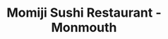 ---
layout: place
title: Momiji Sushi Restaurant - Monmouth
permalink: /oregon/monmouth/momiji-sushi-restaurant-monmouth.html
stateAbbr: OR
stateName: Oregon
cityName: Monmouth
seo:
  type: restaurant
  links: null
place_id: ChIJT5L4bFQDwFQRihHTuiuWujI
photos:
  - name: >-
      places/ChIJT5L4bFQDwFQRihHTuiuWujI/photos/AeeoHcLRYVCmvhqvRTPtuh0VK3SIcGX7ZmC36_EZcodA51QZ-Wq1TK80IkdbQUhUcqxPZNzCTpjrgUXZ4JCXpHEwvkR2hYQ1ECcARkfs-eRAa0dyDxFlV-8o0njBNRYOkjpQx8F60oHmeA2vQDmKq9MSOUvz3qAKRCJn7Y2jqasftPQG-x2tLdxAnn1h3a56jpAU75CAHOmLcvxX5n6WO6AqsBFVAzhPa6KM9RwbF_rXrIurloV94s3UO_1BA3n9aLe5q6kwW0Vu1Hb8ym83Pw-Po-RSueFIR6EjDvGAhdjk5yemBIbyqCWKISrZTJQcN_ousOEfYhoo3TQwAQ-W3C0EXDKuVRM0SdONlgt9DDwUZpfayn_BR-_b7QusYza_0yr_e2ncg-Qgs58YIsHSQr_E3DR4SqezAAE6j4ky1g
    widthPx: 4032
    heightPx: 3024
    authorAttributions:
      - displayName: Wendee Theilemann
        uri: https://maps.google.com/maps/contrib/107803652583191546305
        photoUri: >-
          https://lh3.googleusercontent.com/a-/ALV-UjWzU6IoZPysS-0CjvKDOpVlGUsJ5ns8pFlJ03OuVrsnunfs3YQ=s100-p-k-no-mo
    flagContentUri: >-
      https://www.google.com/local/imagery/report/?cb_client=maps_api_places.places_api&image_key=!1e10!2sCIHM0ogKEICAgIDqz8e76AE&hl=en-US
    googleMapsUri: >-
      https://www.google.com/maps/place//data=!3m4!1e2!3m2!1sCIHM0ogKEICAgIDqz8e76AE!2e10!4m2!3m1!1s0x54c003546cf8924f:0x32ba962bbad3118a
  - name: >-
      places/ChIJT5L4bFQDwFQRihHTuiuWujI/photos/AeeoHcLIcZpVsHnbrOj8LI5JFZt7Bt1hCTUFif7KW9AuXpQiAn8AEomB2otMCF10Kzf0u2t196sVXH_YLRzpr578UgAlh167q0FqWgAC_84T6_s8UuzdRU1u7VyeDrJDNcX9FasM6VSb3yf8So-mezO7J272Rtirq4EQOJ5UEbTwYF3IrIR3hI5QQBWcXw0AlNgpz_me2uQDXD9z3b0lO8RIe2bmMGrfDfytzePEgcYsI4zdHaC90hBvZTU726S-8l-9EWKRlFMm63n3crutceab-qMr8KYHLloTaW2l4Zy5B_QAHA
    widthPx: 4800
    heightPx: 3200
    authorAttributions:
      - displayName: Momiji Sushi Restaurant - Monmouth
        uri: https://maps.google.com/maps/contrib/109598779943363731912
        photoUri: >-
          https://lh3.googleusercontent.com/a-/ALV-UjWtzOzDPMcoXg1PkttgY3kiSEyDSDCHDUi3PaOjI8nXgqzr0dUw=s100-p-k-no-mo
    flagContentUri: >-
      https://www.google.com/local/imagery/report/?cb_client=maps_api_places.places_api&image_key=!1e10!2sAF1QipPQFHbsdPbShUpt9yRAo_jDilaQs_OC-VLPUgLS&hl=en-US
    googleMapsUri: >-
      https://www.google.com/maps/place//data=!3m4!1e2!3m2!1sAF1QipPQFHbsdPbShUpt9yRAo_jDilaQs_OC-VLPUgLS!2e10!4m2!3m1!1s0x54c003546cf8924f:0x32ba962bbad3118a
  - name: >-
      places/ChIJT5L4bFQDwFQRihHTuiuWujI/photos/AeeoHcIa_yATnNx_RYayKmeC_E-ssqyW_AwUojceVmxNTqcfUxV8xiASmSgPQPeBJtHs1epjRpnWp2GNCE96341mDhnmrasmbQR-AcU3_XmM_uVy8PuULa-IaOwaCipO6sgh0kG9uFreoA8EKG96R_uvVcHvOLB7sivFQ6HGkev0UFleVpdWa7goh2EaiAwEoWf2ttZH52gPwRDKrpy320jPjOILSmQZ0k1okmlIE--UPcv_yxjxEjRoBjaPS3D9lbIT2YVCiO994TpCFwRnxTa_AbCnjBJmYRVbnpqGwTcWFJ7omA
    widthPx: 1024
    heightPx: 576
    authorAttributions:
      - displayName: Momiji Sushi Restaurant - Monmouth
        uri: https://maps.google.com/maps/contrib/109598779943363731912
        photoUri: >-
          https://lh3.googleusercontent.com/a-/ALV-UjWtzOzDPMcoXg1PkttgY3kiSEyDSDCHDUi3PaOjI8nXgqzr0dUw=s100-p-k-no-mo
    flagContentUri: >-
      https://www.google.com/local/imagery/report/?cb_client=maps_api_places.places_api&image_key=!1e10!2sAF1QipNpDP3aUyAEytZgO3Sg4vOV0HLgcNYYYJ4vXINv&hl=en-US
    googleMapsUri: >-
      https://www.google.com/maps/place//data=!3m4!1e2!3m2!1sAF1QipNpDP3aUyAEytZgO3Sg4vOV0HLgcNYYYJ4vXINv!2e10!4m2!3m1!1s0x54c003546cf8924f:0x32ba962bbad3118a
  - name: >-
      places/ChIJT5L4bFQDwFQRihHTuiuWujI/photos/AeeoHcItknLgUQnwoF6Vi8Ex2MoUCqW0kLxzrrovFL4zzdFh05O38w004dGfD5igH4oW_Zco4nPcesmcmkd_BiU_DWxLwRctnrY6NAZzOh89CuTF2RTVaco8NbzjILxtUAWymRaiFA2rE4QTDcnesazfLzv94tI-CVUv5uC96yLkmOz5uq8jbvsF5HpzNvOLUxzjFryct6mFmZj3crTReqtYmnq7eoc8JA16lxa4gDC4ug4nGfFRLP6VUWmMJMtWekJ_ndEq2MTqQJrTY6Wl5pZyUZLXrJj_mYUfT01bZ9AUqpkKZg
    widthPx: 1024
    heightPx: 576
    authorAttributions:
      - displayName: Momiji Sushi Restaurant - Monmouth
        uri: https://maps.google.com/maps/contrib/109598779943363731912
        photoUri: >-
          https://lh3.googleusercontent.com/a-/ALV-UjWtzOzDPMcoXg1PkttgY3kiSEyDSDCHDUi3PaOjI8nXgqzr0dUw=s100-p-k-no-mo
    flagContentUri: >-
      https://www.google.com/local/imagery/report/?cb_client=maps_api_places.places_api&image_key=!1e10!2sAF1QipNZy-hfhQhDisxYuilRRJ3csi1UaDNvstgZ0dMx&hl=en-US
    googleMapsUri: >-
      https://www.google.com/maps/place//data=!3m4!1e2!3m2!1sAF1QipNZy-hfhQhDisxYuilRRJ3csi1UaDNvstgZ0dMx!2e10!4m2!3m1!1s0x54c003546cf8924f:0x32ba962bbad3118a
  - name: >-
      places/ChIJT5L4bFQDwFQRihHTuiuWujI/photos/AeeoHcIMwmvTB3Px0XHCFV4xTbhebHZJ5QazY6pHvj8vpYiMOQRgLo38QCLhINPjYzaI93Y-6zf_vTxPx5LWa2xyXErG5QsvHAXI5gYBW2upCJUNcAKzVJ8NLoqejce1TYTX1EiUjoaEV-LxJQF4wVbod6hejgvlsF99mxW1EkvbrPYmNzlFy0fC9zpgfcSOelBB1PnF8rDNN3AObukOfoy4U9JGcbIQ2maQAkTHpCZzRUhOeGHA5lBbdmrlCTPQMN-3FwfAEThpMZuo1rF0qrHfv1syJwV6cdHKmW7Zdfx2vepKDg
    widthPx: 1000
    heightPx: 1000
    authorAttributions:
      - displayName: Momiji Sushi Restaurant - Monmouth
        uri: https://maps.google.com/maps/contrib/109598779943363731912
        photoUri: >-
          https://lh3.googleusercontent.com/a-/ALV-UjWtzOzDPMcoXg1PkttgY3kiSEyDSDCHDUi3PaOjI8nXgqzr0dUw=s100-p-k-no-mo
    flagContentUri: >-
      https://www.google.com/local/imagery/report/?cb_client=maps_api_places.places_api&image_key=!1e10!2sAF1QipMIvQTSCem_c3afCOxEhjCKf3RDjKUsh0GHCMK1&hl=en-US
    googleMapsUri: >-
      https://www.google.com/maps/place//data=!3m4!1e2!3m2!1sAF1QipMIvQTSCem_c3afCOxEhjCKf3RDjKUsh0GHCMK1!2e10!4m2!3m1!1s0x54c003546cf8924f:0x32ba962bbad3118a
  - name: >-
      places/ChIJT5L4bFQDwFQRihHTuiuWujI/photos/AeeoHcKmO-jB1fsTiFMVnaN5n7vrSLxyRwcd5-BEu0LROhhXI4hUXhj-bO2OGJgVhyfM8-jaHWEnYb6om3zI34t-UAYkfyvFpXDUVMwjHj2OxUqcZHXrBsP-HxmNZvfoF6dPzmi93udjCxt2w2qXiPXlHDyc2lknrFnECKWii6TNbZvuQY8utX0AWbDeJqXjwA1u1p5QfjIdW_f8z0Od87bmFyXTYpMpAtBJhLJhShuvubnoq5nXo7GPwQMJCkgL0GMfvL4vmB9bbc1NiRGbP0x2Ke1EehNTAEt5UQahHzSKEwgM4w
    widthPx: 800
    heightPx: 800
    authorAttributions:
      - displayName: Momiji Sushi Restaurant - Monmouth
        uri: https://maps.google.com/maps/contrib/109598779943363731912
        photoUri: >-
          https://lh3.googleusercontent.com/a-/ALV-UjWtzOzDPMcoXg1PkttgY3kiSEyDSDCHDUi3PaOjI8nXgqzr0dUw=s100-p-k-no-mo
    flagContentUri: >-
      https://www.google.com/local/imagery/report/?cb_client=maps_api_places.places_api&image_key=!1e10!2sAF1QipPEIMU9lPOygV4Fc1gUFiCey0SxZ1gI-XptHJYJ&hl=en-US
    googleMapsUri: >-
      https://www.google.com/maps/place//data=!3m4!1e2!3m2!1sAF1QipPEIMU9lPOygV4Fc1gUFiCey0SxZ1gI-XptHJYJ!2e10!4m2!3m1!1s0x54c003546cf8924f:0x32ba962bbad3118a
  - name: >-
      places/ChIJT5L4bFQDwFQRihHTuiuWujI/photos/AeeoHcKYIl9E1XNlbZgWRNi_7Y2t05fzSG525tuTIsfXdswB00MuT8CtR4msw8Z6auoqTX8ZMyFIfAa10IHkC3SxYL4ixP3axGcovJFR9lOT6pw1QFkAOJbCEOnV96ZsCo5LK80vUANQPHEP9Tp-zb0r8BpSVOnwqG7t8JtARynbwkVow47B92d5ZWaCxRftSRoVDRaH7pEpVsBChBc1z9BgqpcdFv1TuruMGz0qcbo05kgM67_a6cFxNsDtFxYpZwZe5JlDW3Q6aRquKL2DKyIdvF5cSxThpi593E2ID_NCNUOMxw
    widthPx: 1024
    heightPx: 576
    authorAttributions:
      - displayName: Momiji Sushi Restaurant - Monmouth
        uri: https://maps.google.com/maps/contrib/109598779943363731912
        photoUri: >-
          https://lh3.googleusercontent.com/a-/ALV-UjWtzOzDPMcoXg1PkttgY3kiSEyDSDCHDUi3PaOjI8nXgqzr0dUw=s100-p-k-no-mo
    flagContentUri: >-
      https://www.google.com/local/imagery/report/?cb_client=maps_api_places.places_api&image_key=!1e10!2sAF1QipOMZMEwNk99AkaIlbN6RyM17vcKnTn35xgOJS6t&hl=en-US
    googleMapsUri: >-
      https://www.google.com/maps/place//data=!3m4!1e2!3m2!1sAF1QipOMZMEwNk99AkaIlbN6RyM17vcKnTn35xgOJS6t!2e10!4m2!3m1!1s0x54c003546cf8924f:0x32ba962bbad3118a
  - name: >-
      places/ChIJT5L4bFQDwFQRihHTuiuWujI/photos/AeeoHcLWg8ckvxKiCXjYEIrBJNOhp0lUi3yUt8gnY9tzRVYIKrCi_4n8bVKiOUVy48nQErO8EVow06HDjyy215dSXkA8zqGyDHNviijzdBbN-eF1Iut5g5_Kqd7Lg1ZBYKq1jsSj6UaNd3iS2pl7tYwbtAOdvu0JxXbncMRWjE17PnGDCmaNNxq51qTUB-ON-g5_VTRjFwnGR4b5dsdwNLrM3tALLGyltnvKDjCsEBdmW7HlvXD4G3XfLDWnaKFsYNqetLmVj18mvrCUQ3YczGN_4422BOym8x9RxUrmStZIJTb5Ew
    widthPx: 1024
    heightPx: 576
    authorAttributions:
      - displayName: Momiji Sushi Restaurant - Monmouth
        uri: https://maps.google.com/maps/contrib/109598779943363731912
        photoUri: >-
          https://lh3.googleusercontent.com/a-/ALV-UjWtzOzDPMcoXg1PkttgY3kiSEyDSDCHDUi3PaOjI8nXgqzr0dUw=s100-p-k-no-mo
    flagContentUri: >-
      https://www.google.com/local/imagery/report/?cb_client=maps_api_places.places_api&image_key=!1e10!2sAF1QipO70-EYuZ9vilx_AsOC04g8jQqOk21RApMBkYvS&hl=en-US
    googleMapsUri: >-
      https://www.google.com/maps/place//data=!3m4!1e2!3m2!1sAF1QipO70-EYuZ9vilx_AsOC04g8jQqOk21RApMBkYvS!2e10!4m2!3m1!1s0x54c003546cf8924f:0x32ba962bbad3118a
  - name: >-
      places/ChIJT5L4bFQDwFQRihHTuiuWujI/photos/AeeoHcJ7cQSvw30KzKkFRmJ_Vy8_pslLdrw3nEDzKa-UHRdgLpiQE0hQVUokpEnF4zp-V9vHCzOblp5yLLMN-OJ7go8IrNmFinUGE19mOepr3iAfaGE6RrU4o4lD93EsY3ufH8oJ3rs4KujoLQKZnTJEqbSA1IRbNq5SHKn22aIpdcG7FzeC3nnjYLItYYZSXExPZY2K_YaoJSgAIix6vviv0r_GrIAC5vujHU1ANaWDPrpQqg-tEkIJ52BLTehzBQ8PHY2NQ_JdKee85BE3jJzvdAslP91GyDc2-6q6PtxF9Zkomw
    widthPx: 1024
    heightPx: 576
    authorAttributions:
      - displayName: Momiji Sushi Restaurant - Monmouth
        uri: https://maps.google.com/maps/contrib/109598779943363731912
        photoUri: >-
          https://lh3.googleusercontent.com/a-/ALV-UjWtzOzDPMcoXg1PkttgY3kiSEyDSDCHDUi3PaOjI8nXgqzr0dUw=s100-p-k-no-mo
    flagContentUri: >-
      https://www.google.com/local/imagery/report/?cb_client=maps_api_places.places_api&image_key=!1e10!2sAF1QipOYSBtJS5jUNY-tnU2CsXZ9gAqLrvKIpzNbew4L&hl=en-US
    googleMapsUri: >-
      https://www.google.com/maps/place//data=!3m4!1e2!3m2!1sAF1QipOYSBtJS5jUNY-tnU2CsXZ9gAqLrvKIpzNbew4L!2e10!4m2!3m1!1s0x54c003546cf8924f:0x32ba962bbad3118a
  - name: >-
      places/ChIJT5L4bFQDwFQRihHTuiuWujI/photos/AeeoHcLCql_UmgyJd2niqje3FRLo8rschC2ad0x400r4PjifbDgZQkH2TOElQjayHdjVaAwp-xIxVr0YIRnn0CGMSqp3QCTdM0JLiE-bc8VUMLpTbnu_-PtjJEhF90GYMysUkzzP-hwEDEMbfvqIi7kelZhjA4dZRoNV17fOiFvOsIbUu9Fq1MDSTlb1oOBEOV7DuoV2MkzIaiLo3GCK4p5yPbnZeDB0hYd3ynJsBr6B71NhjcQfWvJAR4tt1EOitwKerkqWa4xLKeMCm606y3S5a7iyhSE4byBh8jOIn_7u5G1kxQ
    widthPx: 1024
    heightPx: 576
    authorAttributions:
      - displayName: Momiji Sushi Restaurant - Monmouth
        uri: https://maps.google.com/maps/contrib/109598779943363731912
        photoUri: >-
          https://lh3.googleusercontent.com/a-/ALV-UjWtzOzDPMcoXg1PkttgY3kiSEyDSDCHDUi3PaOjI8nXgqzr0dUw=s100-p-k-no-mo
    flagContentUri: >-
      https://www.google.com/local/imagery/report/?cb_client=maps_api_places.places_api&image_key=!1e10!2sAF1QipOm-GuH8Ptxa4aLW1enYMcy49sU4fSnFp3TRJe5&hl=en-US
    googleMapsUri: >-
      https://www.google.com/maps/place//data=!3m4!1e2!3m2!1sAF1QipOm-GuH8Ptxa4aLW1enYMcy49sU4fSnFp3TRJe5!2e10!4m2!3m1!1s0x54c003546cf8924f:0x32ba962bbad3118a
address: 183 Main St W, Monmouth, OR 97361, USA
street: 183 Main St W
city: Monmouth
state: OR
zip: '97361'
country: USA
neighborhood: null
latitude: '44.848439'
longitude: '-123.237177'
accessibility_options:
  wheelchairAccessibleParking: true
  wheelchairAccessibleEntrance: true
  wheelchairAccessibleRestroom: true
  wheelchairAccessibleSeating: true
business_status: OPERATIONAL
name: Momiji Sushi Restaurant - Monmouth
google_maps_links:
  directionsUri: >-
    https://www.google.com/maps/dir//''/data=!4m7!4m6!1m1!4e2!1m2!1m1!1s0x54c003546cf8924f:0x32ba962bbad3118a!3e0
  placeUri: https://maps.google.com/?cid=3655399162126733706
  writeAReviewUri: >-
    https://www.google.com/maps/place//data=!4m3!3m2!1s0x54c003546cf8924f:0x32ba962bbad3118a!12e1
  reviewsUri: >-
    https://www.google.com/maps/place//data=!4m4!3m3!1s0x54c003546cf8924f:0x32ba962bbad3118a!9m1!1b1
  photosUri: >-
    https://www.google.com/maps/place//data=!4m3!3m2!1s0x54c003546cf8924f:0x32ba962bbad3118a!10e5
primary_type: Sushi Restaurant
opening_hours:
  regular: null
  current: null
secondary_opening_hours:
  regular:
    weekdayDescriptions: null
    type: null
  current:
    weekdayDescriptions: null
    type: null
phone: null
price_level: null
price_range: null
rating: null
rating_count: 0
website: null
description: >-
  Discover Momiji Sushi Restaurant in Monmouth, OR$$$Nestled in the heart of
  Monmouth, OR, Momiji Sushi Restaurant offers a welcoming spot for enjoying
  fresh Japanese cuisine, including a variety of sushi options that highlight
  quality ingredients and traditional flavors. This laid-back eatery provides a
  relaxed atmosphere perfect for casual meals, whether you're stopping by for a
  quick lunch or a leisurely dinner, making it an ideal choice for those seeking
  authentic tastes in a comfortable setting. With thoughtful accessibility
  features like wheelchair-friendly parking and entrances, it ensures everyone
  can savor the experience without hassle. The menu focuses on simple yet
  flavorful dishes, appealing to anyone exploring top-rated sushi spots in the
  area, and its unpretentious vibe adds to the charm of discovering local dining
  gems.
generative_summary: >-
  Discover Momiji Sushi Restaurant in Monmouth, OR$$$Nestled in the heart of
  Monmouth, OR, Momiji Sushi Restaurant offers a welcoming spot for enjoying
  fresh Japanese cuisine, including a variety of sushi options that highlight
  quality ingredients and traditional flavors. This laid-back eatery provides a
  relaxed atmosphere perfect for casual meals, whether you're stopping by for a
  quick lunch or a leisurely dinner, making it an ideal choice for those seeking
  authentic tastes in a comfortable setting. With thoughtful accessibility
  features like wheelchair-friendly parking and entrances, it ensures everyone
  can savor the experience without hassle. The menu focuses on simple yet
  flavorful dishes, appealing to anyone exploring top-rated sushi spots in the
  area, and its unpretentious vibe adds to the charm of discovering local dining
  gems.
generative_disclosure: Summarized by AI using the Grok-3-Mini model.
reviews: null
review_summary: >-
  What Customers Are Sharing About the Experience$$$Although this sushi spot is
  still building its collection of feedback, early visitors often highlight the
  fresh and well-prepared rolls as a standout feature for those craving reliable
  Japanese fare nearby. Folks appreciate the casual, approachable vibe that
  makes it easy to enjoy a meal without any fuss, with many noting the solid
  portion sizes and variety that keep things interesting for groups or solo
  diners. Based on similar local eateries, customers frequently mention the
  welcoming environment as a plus, helping it feel like a go-to option for
  everyday sushi cravings. Overall, it's emerging as a solid pick for anyone
  searching for tasty bites in Monmouth, with honest comments leaning toward
  satisfaction for its straightforward appeal and potential for repeat visits.
review_disclosure: Summarized by AI using the Grok-3-Mini model.
parking_options: null
payment_options: null
allow_dogs: null
curbside_pickup: null
delivery: null
dine_in: null
good_for_children: null
good_for_groups: null
good_for_sports: null
live_music: null
menu_for_children: null
outdoor_seating: null
reservable: null
restroom: null
serves_beer: null
serves_breakfast: null
serves_brunch: null
serves_cocktails: null
serves_coffee: null
serves_dinner: null
serves_dessert: null
serves_lunch: null
serves_vegetarian_food: null
serves_wine: null
takeout: null
update_category: pro
places_description: null

---